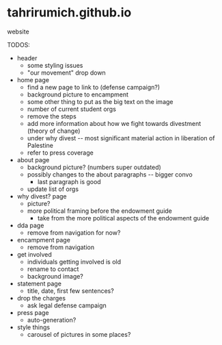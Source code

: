# tahrirumich.github.io
website


TODOS:
- header
    - some styling issues
    - "our movement" drop down
- home page
    - find a new page to link to (defense campaign?)
    - background picture to encampment
    - some other thing to put as the big text on the image
    - number of current student orgs
    - remove the steps
    - add more information about how we fight towards divestment (theory of change)
    - under why divest -- most significant material action in liberation of Palestine
    - refer to press coverage
- about page
    - background picture? (numbers super outdated)
    - possibly changes to the about paragraphs -- bigger convo
        - last paragraph is good
    - update list of orgs
- why divest? page
    - picture?
    - more political framing before the endowment guide
        - take from the more political aspects of
            the endowment guide
- dda page
    - remove from navigation for now?
- encampment page
    - remove from navigation
- get involved
    - individuals getting involved is old
    - rename to contact
    - background image?
- statement page
    - title, date, first few sentences?
- drop the charges
    - ask legal defense campaign
- press page
    - auto-generation?
- style things
    - carousel of pictures in some places?



